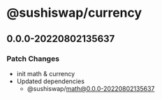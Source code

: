 # @sushiswap/currency

## 0.0.0-20220802135637

### Patch Changes

- init math & currency
- Updated dependencies
  - @sushiswap/math@0.0.0-20220802135637
